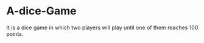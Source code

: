 # A-dice-Game
It is a dice game in which two players will play until one of them reaches 100 points.
